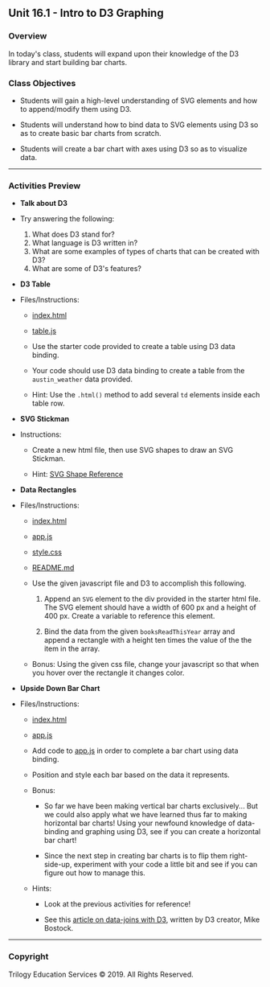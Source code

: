 ## Unit 16.1 - Intro to D3 Graphing

### Overview

In today's class, students will expand upon their knowledge of the D3 library and start building bar charts.

### Class Objectives

* Students will gain a high-level understanding of SVG elements and how to append/modify them using D3.

* Students will understand how to bind data to SVG elements using D3 so as to create basic bar charts from scratch.

* Students will create a bar chart with axes using D3 so as to visualize data.

- - -

### Activities Preview

* **Talk about D3**
* Try answering the following:

  1. What does D3 stand for?
  2. What language is D3 written in?
  3. What are some examples of types of charts that can be created with D3?
  4. What are some of D3's features?

* **D3 Table**
* Files/Instructions:

  * [index.html](Activities/03-Stu_D3_Table/Unsolved/index.html)

  * [table.js](Activities/03-Stu_D3_Table/Unsolved/table.js)

  * Use the starter code provided to create a table using D3 data binding.

  * Your code should use D3 data binding to create a table from the `austin_weather` data provided.
  
  * Hint: Use the `.html()` method to add several `td` elements inside each table row.

* **SVG Stickman**
* Instructions:

  * Create a new html file, then use SVG shapes to draw an SVG Stickman.

  * Hint: [SVG Shape Reference](https://developer.mozilla.org/en-US/docs/Web/SVG/Tutorial/Basic_Shapes)

* **Data Rectangles**
* Files/Instructions:

  * [index.html](Activities/08-Stu_Data_Rectangles/Unsolved/index.html)

  * [app.js](Activities/08-Stu_Data_Rectangles/Unsolved/app.js)

  * [style.css](Activities/08-Stu_Data_Rectangles/Unsolved/style.css)

  * [README.md](Activities/08-Stu_Data_Rectangles/README.md)

  * Use the given javascript file and D3 to accomplish this following.

    1. Append an `SVG` element to the div provided in the starter html file. The SVG element should have a width of 600 px and a height of 400 px. Create a variable to reference this element.

    2. Bind the data from the given `booksReadThisYear` array and append a rectangle with a height ten times the value of the the item in the array.

  * Bonus: Using the given css file, change your javascript so that when you hover over the rectangle it changes color.

* **Upside Down Bar Chart**
* Files/Instructions:

  * [index.html](Activities/09-Stu_UpsideDownBarChart/Unsolved/index.html)

  * [app.js](Activities/09-Stu_UpsideDownBarChart/Unsolved/app.js)

  * Add code to [app.js](Activities/09-Stu_UpsideDownBarChart/Unsolved/app.js) in order to complete a bar chart using data binding.

  * Position and style each bar based on the data it represents.

  * Bonus:

    * So far we have been making vertical bar charts exclusively... But we could also apply what we have learned thus far to making horizontal bar charts! Using your newfound knowledge of data-binding and graphing using D3, see if you can create a horizontal bar chart!

    * Since the next step in creating bar charts is to flip them right-side-up, experiment with your code a little bit and see if you can figure out how to manage this.

  * Hints:

    * Look at the previous activities for reference!

    * See this [article on data-joins with D3](https://bost.ocks.org/mike/join/), written by D3 creator, Mike Bostock.

- - -

### Copyright

Trilogy Education Services © 2019. All Rights Reserved.
